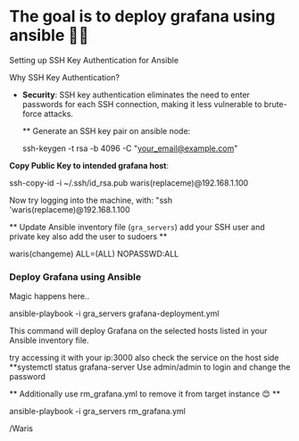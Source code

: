 # The goal is to deploy grafana using ansible 🍟🍟


 Setting up SSH Key Authentication for Ansible

 Why SSH Key Authentication?

- **Security**: SSH key authentication eliminates the need to enter passwords for each SSH connection, making it less vulnerable to brute-force attacks.


  ** Generate an SSH key pair on ansible node:
   
   ssh-keygen -t rsa -b 4096 -C "your_email@example.com"
   

 **Copy Public Key to intended grafana host**:
   
   ssh-copy-id -i ~/.ssh/id_rsa.pub waris(replaceme)@192.168.1.100

   Now try logging into the machine, with:   "ssh 'waris(replaceme)@192.168.1.100

** Update Ansible inventory file (`gra_servers`) add your SSH user and private key also add the user to sudoers **


waris(changeme)  ALL=(ALL) NOPASSWD:ALL


### Deploy Grafana using Ansible

Magic happens here..

ansible-playbook -i gra_servers grafana-deployment.yml

This command will deploy Grafana on the selected hosts listed in your Ansible inventory file.

try accessing it with your ip:3000 also check the service on the host side **systemctl status grafana-server
Use admin/admin to login and change the password


** Additionally use rm_grafana.yml to remove it from target instance 😊 **


ansible-playbook -i gra_servers rm_grafana.yml


/Waris
